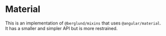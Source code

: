 # Material

This is an implementation of `@berglund/mixins` that uses `@angular/material`. It has a smaller and simpler API but is more restrained.
